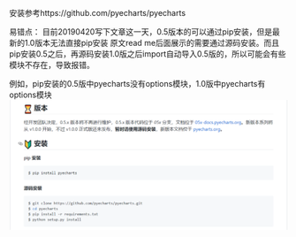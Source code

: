 安装参考https://github.com/pyecharts/pyecharts

易错点：
目前20190420写下文章这一天，0.5版本的可以通过pip安装，但是最新的1.0版本无法直接pip安装
原文read me后面展示的需要通过源码安装。而且pip安装0.5之后，再源码安装1.0版之后import自动导入0.5版的，所以可能会有些模块不存在，导致报错。

例如，pip安装的0.5版中pyecharts没有options模块，1.0版中pyecharts有options模块
![image](https://github.com/jiaxingxx/new-to-pyecharts/blob/master/QQ%E6%88%AA%E5%9B%BE20190420205017.png)
